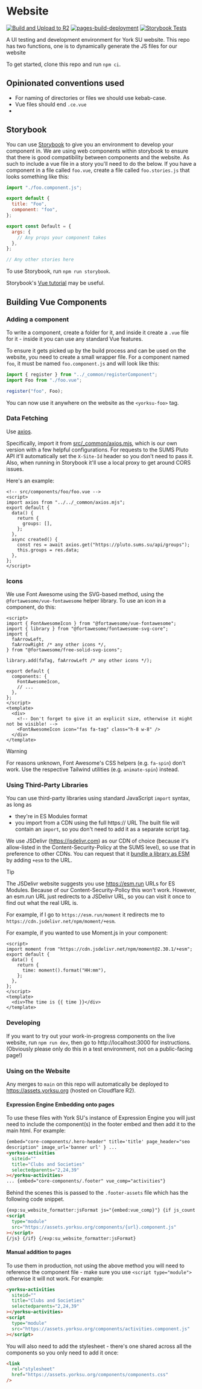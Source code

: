 # Website

[![Build and Upload to R2](https://github.com/YUSU-Dev/Vue-3-Components/actions/workflows/build.yml/badge.svg)](https://github.com/YUSU-Dev/Vue-3-Components/actions/workflows/build.yml)
[![pages-build-deployment](https://github.com/YUSU-Dev/Vue-3-Components/actions/workflows/pages/pages-build-deployment/badge.svg)](https://github.com/YUSU-Dev/Vue-3-Components/actions/workflows/pages/pages-build-deployment)
[![Storybook Tests](https://github.com/YUSU-Dev/Vue-3-Components/actions/workflows/storybook-tests.yml/badge.svg)](https://github.com/YUSU-Dev/Vue-3-Components/actions/workflows/storybook-tests.yml)

A UI testing and development environment for York SU website. This repo has two functions, one is to dynamically generate the JS files for our website

To get started, clone this repo and run `npm ci`.

## Opinionated conventions used

- For naming of directories or files we should use kebab-case.
- Vue files should end `.ce.vue`
-

## Storybook

You can use [Storybook](https://storybook.js.org/) to give you an environment to develop your component in. We are using web components within storybook to ensure that there is good compatibility between components and the website. As such to include a vue file in a story you'll need to do the below.
If you have a component in a file called `foo.vue`, create a file called `foo.stories.js` that looks something like this:

```js
import "./foo.component.js";

export default {
  title: "Foo",
  component: "foo",
};

export const Default = {
  args: {
    // Any props your component takes
  },
};

// Any other stories here
```

To use Storybook, run `npm run storybook`.

Storybook's [Vue tutorial](https://storybook.js.org/tutorials/intro-to-storybook/vue/en/get-started/) may be useful.

## Building Vue Components

### Adding a component

To write a component, create a folder for it, and inside it create a `.vue` file for it - inside it you can use any standard Vue features.

To ensure it gets picked up by the build process and can be used on the website, you need to create a small wrapper file.
For a component named `foo`, it must be named `foo.component.js` and will look like this:

```js
import { register } from "../_common/registerComponent";
import Foo from "./foo.vue";

register("foo", Foo);
```

You can now use it anywhere on the website as the `<yorksu-foo>` tag.

### Data Fetching

Use [axios](https://axios-http.com/docs/intro).

Specifically, import it from [src/\_common/axios.mjs](./src/_common/axios.mjs), which is our own version with a few helpful configurations.
For requests to the SUMS Pluto API it'll automatically set the `X-Site-Id` header so you don't need to pass it.
Also, when running in Storybook it'll use a local proxy to get around CORS issues.

Here's an example:

```vue
<!-- src/components/foo/foo.vue -->
<script>
import axios from "../../_common/axios.mjs";
export default {
  data() {
    return {
      groups: [],
    };
  },
  async created() {
    const res = await axios.get("https://pluto.sums.su/api/groups");
    this.groups = res.data;
  },
};
</script>
```

### Icons

We use Font Awesome using the SVG-based method, using the `@fortawesome/vue-fontawesome` helper library. To use an icon in a component, do this:

```vue
<script>
import { FontAwesomeIcon } from "@fortawesome/vue-fontawesome";
import { library } from "@fortawesome/fontawesome-svg-core";
import {
  faArrowLeft,
  faArrowRight /* any other icons */,
} from "@fortawesome/free-solid-svg-icons";

library.add(faTag, faArrowLeft /* any other icons */);

export default {
  components: {
    FontAwesomeIcon,
    // ...
  },
};
</script>
<template>
  <div>
    <!-- Don't forget to give it an explicit size, otherwise it might not be visible! -->
    <FontAwesomeIcon icon="fas fa-tag" class="h-8 w-8" />
  </div>
</template>
```

> [!WARNING]
>
> For reasons unknown, Font Awesome's CSS helpers (e.g. `fa-spin`) don't work.
> Use the respective Tailwind utilities (e.g. `animate-spin`) instead.

### Using Third-Party Libraries

You can use third-party libraries using standard JavaScript `import` syntax, as long as

- they're in ES Modules format
- you import from a CDN using the full https:// URL
  The built file will contain an `import`, so you don't need to add it as a separate script tag.

We use JSDelivr (https://jsdelivr.com) as our CDN of choice (because it's allow-listed in the Content-Security-Policy at the SUMS level), so use that in preference to other CDNs.
You can request that it [bundle a library as ESM](https://www.jsdelivr.com/esm) by adding `+esm` to the URL.

> [!TIP]
> The JSDelivr website suggests you use https://esm.run URLs for ES Modules.
> Because of our Content-Security-Policy this won't work.
> However, an esm.run URL just redirects to a JSDelivr URL, so you can visit it once to find out what the real URL is.
>
> For example, if I go to `https://esm.run/moment` it redirects me to `https://cdn.jsdelivr.net/npm/moment/+esm`.

For example, if you wanted to use Moment.js in your component:

```vue
<script>
import moment from "https://cdn.jsdelivr.net/npm/moment@2.30.1/+esm";
export default {
  data() {
    return {
      time: moment().format("HH:mm"),
    };
  },
};
</script>
<template>
  <div>The time is {{ time }}</div>
</template>
```

### Developing

If you want to try out your work-in-progress components on the live website, run `npm run dev`, then go to http://localhost:3000 for instructions.
(Obviously please only do this in a test environment, not on a public-facing page!)

### Using on the Website

Any merges to `main` on this repo will automatically be deployed to https://assets.yorksu.org (hosted on Cloudflare R2).

#### Expression Engine Embedding onto pages

To use these files with York SU's instance of Expression Engine you will just need to include the component(s) in the footer embed and then add it to the main html. For example:

```html
{embed="core-components/.hero-header" title='title' page_header="seo
description" image_url='banner url' } ...
<yorksu-activities
  siteid=""
  title="Clubs and Societies"
  selectedparents="2,24,39"
></yorksu-activities>
... {embed="core-components/.footer" vue_comp="activities"}
```

Behind the scenes this is passed to the `.footer-assets` file which has the following code snippet.

```html
{exp:su_website_formatter:jsFormat js="{embed:vue_comp}"} {if js_count > 0} {js}
<script
  type="module"
  src="https://assets.yorksu.org/components/{url}.component.js"
></script>
{/js} {/if} {/exp:su_website_formatter:jsFormat}
```

#### Manual addition to pages

To use them in production, not using the above method you will need to reference the component file - make sure you use `<script type="module">` otherwise it will not work. For example:

```html
<yorksu-activities
  siteid=""
  title="Clubs and Societies"
  selectedparents="2,24,39"
></yorksu-activities>
<script
  type="module"
  src="https://assets.yorksu.org/components/activities.component.js"
></script>
```

You will also need to add the stylesheet - there's one shared across all the components so you only need to add it once:

```html
<link
  rel="stylesheet"
  href="https://assets.yorksu.org/components/components.css"
/>
```
